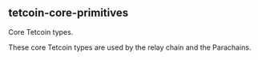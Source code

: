## tetcoin-core-primitives

Core Tetcoin types.

These core Tetcoin types are used by the relay chain and the Parachains.